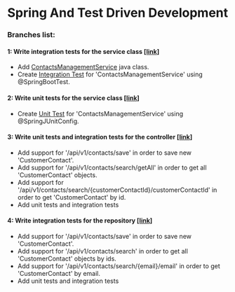 # Spring And Test Driven Development

### Branches list:

#### 1: Write integration tests for the service class [[link](https://github.com/meirlustig1983/spring-and-test-driven-development/pull/1)]

* Add [ContactsManagementService](https://github.com/meirlustig1983/spring-and-test-driven-development/blob/main/src/main/java/com/ml/springandtestdrivendevelopment/services/ContactsManagementService.java) java class.
* Create [Integration Test](https://github.com/meirlustig1983/spring-and-test-driven-development/blob/main/src/test/java/com/ml/springandtestdrivendevelopment/services/ContactsManagementServiceTest.java) for 'ContactsManagementService' using @SpringBootTest.  

#### 2: Write unit tests for the service class [[link](https://github.com/meirlustig1983/spring-and-test-driven-development/pull/2)]

* Create [Unit Test](https://github.com/meirlustig1983/spring-and-test-driven-development/blob/main/src/test/java/com/ml/springandtestdrivendevelopment/services/ContactsManagementServiceUnitTest.java) for 'ContactsManagementService' using @SpringJUnitConfig.

#### 3: Write unit tests and integration tests for the controller [[link](https://github.com/meirlustig1983/spring-and-test-driven-development/pull/4)]

* Add support for '/api/v1/contacts/save' in order to save new 'CustomerContact'.
* Add support for '/api/v1/contacts/search/getAll' in order to get all 'CustomerContact' objects.
* Add support for '/api/v1/contacts/search/{customerContactId}/customerContactId' in order to get 'CustomerContact' by id.
* Add unit tests and integration tests

#### 4: Write integration tests for the repository [[link](https://github.com/meirlustig1983/spring-and-test-driven-development/pull/5)]

* Add support for '/api/v1/contacts/save' in order to save new 'CustomerContact'.
* Add support for '/api/v1/contacts/search' in order to get all 'CustomerContact' objects by ids.
* Add support for '/api/v1/contacts/search/{email}/email' in order to get 'CustomerContact' by email.
* Add unit tests and integration tests